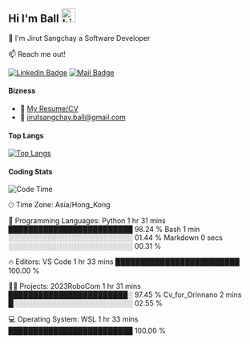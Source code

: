 ## Hi I'm Ball <img src="https://user-images.githubusercontent.com/1303154/88677602-1635ba80-d120-11ea-84d8-d263ba5fc3c0.gif" width="28px" height="28px" alt="hi">

🚀  I'm Jirut Sangchay a Software Developer

:mailbox: Reach me out!

[![Linkedin Badge](https://img.shields.io/badge/-Jirut-0e76a8?style=flat&labelColor=0e76a8&logo=linkedin&logoColor=white)](https://www.linkedin.com/in/jirut-sangchay-338370251/) [![Mail Badge](https://img.shields.io/badge/-jirutsangchay-c0392b?style=flat&labelColor=c0392b&logo=gmail&logoColor=white)](mailto:jirutsangchay.ball@gmail.com)


<!-- TODO: Add last video link -->

#### Bizness
- :paperclip: [My Resume/CV](https://github.com/Jirut01/Jirut01/blob/main/file/jirut_resume.pdf)
- :email: jirutsangchay.ball@gmail.com

#### Top Langs
[![Top Langs](https://github-readme-stats.vercel.app/api/top-langs/?username=Jirut01&layout=pie)](https://github.com/Jirut01/github-readme-stats)

#### Coding Stats

<!--START_SECTION:waka-->
![Code Time](http://img.shields.io/badge/Code%20Time-2%20hrs%209%20mins-blue)

🕑︎ Time Zone: Asia/Hong_Kong

💬 Programming Languages: 
Python                   1 hr 31 mins        █████████████████████████   98.24 % 
Bash                     1 min               ░░░░░░░░░░░░░░░░░░░░░░░░░   01.44 % 
Markdown                 0 secs              ░░░░░░░░░░░░░░░░░░░░░░░░░   00.31 % 

🔥 Editors: 
VS Code                  1 hr 33 mins        █████████████████████████   100.00 % 

🐱‍💻 Projects: 
2023RoboCom              1 hr 31 mins        ████████████████████████░   97.45 % 
Cv_for_Orinnano          2 mins              █░░░░░░░░░░░░░░░░░░░░░░░░   02.55 % 

💻 Operating System: 
WSL                      1 hr 33 mins        █████████████████████████   100.00 % 
<!--END_SECTION:waka-->

